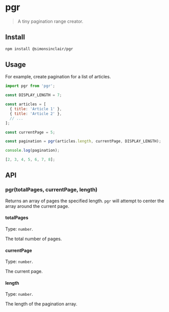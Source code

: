 # pgr

> A tiny pagination range creator.

## Install

```sh
npm install @simonsinclair/pgr
```

## Usage

For example, create pagination for a list of articles.

```js
import pgr from 'pgr';

const DISPLAY_LENGTH = 7;

const articles = [
  { title: 'Article 1' },
  { title: 'Article 2' },
  // ...
];

const currentPage = 5;

const pagination = pgr(articles.length, currentPage, DISPLAY_LENGTH);

console.log(pagination);
```

```js
[2, 3, 4, 5, 6, 7, 8];
```

## API

### pgr(totalPages, currentPage, length)

Returns an array of pages the specified length. `pgr` will attempt to center the array around the current page.

#### totalPages

Type: `number`.

The total number of pages.

#### currentPage

Type: `number`.

The current page.

#### length

Type: `number`.

The length of the pagination array.
